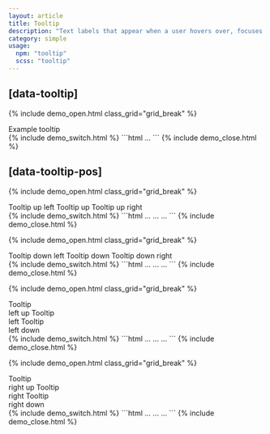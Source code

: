```yaml
---
layout: article
title: Tooltip
description: "Text labels that appear when a user hovers over, focuses on or touches an element."
category: simple
usage:
  npm: "tooltip"
  scss: "tooltip"
---
```


## [data-tooltip]

{% include demo_open.html class_grid="grid_break" %}
<div class="level">
  <span class="text_underline_dotted" data-tooltip="Tooltip">Example tooltip</span>
</div>
{% include demo_switch.html %}
```html
<span data-tooltip="...">...</span>
```
{% include demo_close.html %}

## [data-tooltip-pos]

{% include demo_open.html class_grid="grid_break" %}
<div class="level">
  <span class="text_underline_dotted" data-tooltip="Tooltip" data-tooltip-pos="up-left">
    Tooltip up left
  </span>
  <span class="text_underline_dotted" data-tooltip="Tooltip" data-tooltip-pos="up">
    Tooltip up
  </span>
  <span class="text_underline_dotted" data-tooltip="Tooltip" data-tooltip-pos="up-right">
    Tooltip up right
  </span>
</div>
{% include demo_switch.html %}
```html
<span data-tooltip="..." data-tooltip-pos="up-left">...</span>
<span data-tooltip="..." data-tooltip-pos="up">...</span>
<span data-tooltip="..." data-tooltip-pos="up-right">...</span>
```
{% include demo_close.html %}

{% include demo_open.html class_grid="grid_break" %}
<div class="level">
  <span class="text_underline_dotted" data-tooltip="Tooltip" data-tooltip-pos="down-left">
    Tooltip down left
  </span>
  <span class="text_underline_dotted" data-tooltip="Tooltip" data-tooltip-pos="down">
    Tooltip down
  </span>
  <span class="text_underline_dotted" data-tooltip="Tooltip" data-tooltip-pos="down-right">
    Tooltip down right
  </span>
</div>
{% include demo_switch.html %}
```html
<span data-tooltip="..." data-tooltip-pos="down-left">...</span>
<span data-tooltip="..." data-tooltip-pos="down">...</span>
<span data-tooltip="..." data-tooltip-pos="down-right">...</span>
```
{% include demo_close.html %}

{% include demo_open.html class_grid="grid_break" %}
<div class="level flex_justify_end">
  <span class="text_underline_dotted" data-tooltip="Tooltip" data-tooltip-pos="left-up">
    Tooltip<br>left up
  </span>
  <span class="text_underline_dotted" data-tooltip="Tooltip" data-tooltip-pos="left">
    Tooltip<br>left
  </span>
  <span class="text_underline_dotted" data-tooltip="Tooltip" data-tooltip-pos="left-down">
    Tooltip<br>left down
  </span>
</div>
{% include demo_switch.html %}
```html
<span data-tooltip="..." data-tooltip-pos="left-up">...</span>
<span data-tooltip="..." data-tooltip-pos="left">...</span>
<span data-tooltip="..." data-tooltip-pos="left-down">...</span>
```
{% include demo_close.html %}

{% include demo_open.html class_grid="grid_break" %}
<div class="level">
  <span class="text_underline_dotted" data-tooltip="Tooltip" data-tooltip-pos="right-up">
    Tooltip<br>right up
  </span>
  <span class="text_underline_dotted" data-tooltip="Tooltip" data-tooltip-pos="right">
    Tooltip<br>right
  </span>
  <span class="text_underline_dotted" data-tooltip="Tooltip" data-tooltip-pos="right-down">
    Tooltip<br>right down
  </span>
</div>
{% include demo_switch.html %}
```html
<span data-tooltip="..." data-tooltip-pos="right-up">...</span>
<span data-tooltip="..." data-tooltip-pos="right">...</span>
<span data-tooltip="..." data-tooltip-pos="right-down">...</span>
```
{% include demo_close.html %}
